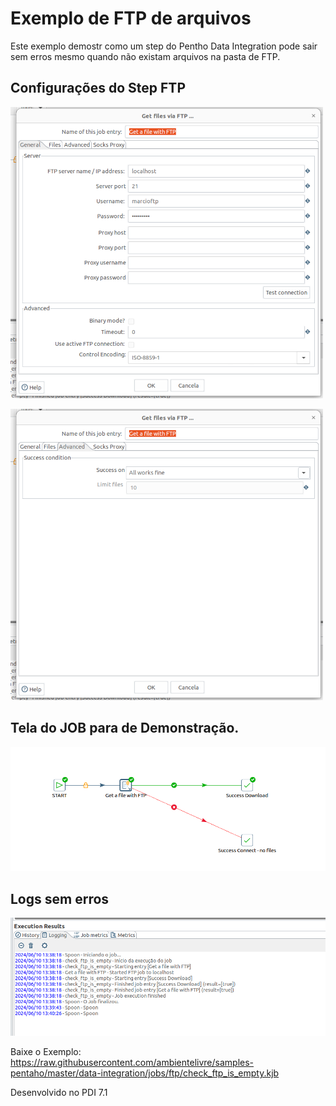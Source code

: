 # Exemplo de FTP de arquivos 
Este exemplo demostr como um step do Pentho Data Integration pode sair sem erros mesmo quando não existam arquivos na pasta de FTP.

## Configurações do Step FTP

![image](https://raw.githubusercontent.com/ambientelivre/samples-pentaho/master/data-integration/jobs/ftp/img_screenshot/config_ftp_pentaho_1.png)


![image](https://raw.githubusercontent.com/ambientelivre/samples-pentaho/master/data-integration/jobs/ftp/img_screenshot/config_ftp_pentaho_2.png)


## Tela do JOB para de Demonstração.

![image](https://raw.githubusercontent.com/ambientelivre/samples-pentaho/master/data-integration/jobs/ftp/img_screenshot/etl.png)


## Logs sem erros

![image](https://raw.githubusercontent.com/ambientelivre/samples-pentaho/master/data-integration/jobs/ftp/img_screenshot/logs_ftp_not_files_pentaho.png)

Baixe o Exemplo:
https://raw.githubusercontent.com/ambientelivre/samples-pentaho/master/data-integration/jobs/ftp/check_ftp_is_empty.kjb

Desenvolvido no PDI 7.1
